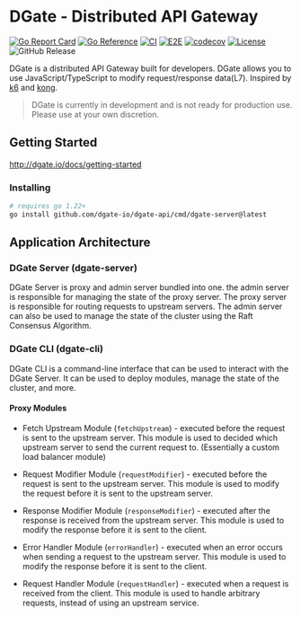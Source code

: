 # DGate - Distributed API Gateway

[![Go Report Card](https://goreportcard.com/badge/github.com/dgate-io/dgate-api)](https://goreportcard.com/report/github.com/dgate-io/dgate-api)
[![Go Reference](https://pkg.go.dev/badge/github.com/dgate-io/dgate-api.svg)](https://pkg.go.dev/github.com/dgate-io/dgate-api)
[![CI](https://github.com/dgate-io/dgate-api/actions/workflows/ci.yml/badge.svg)](https://github.com/dgate-io/dgate-api/actions/workflows/ci.yml)
[![E2E](https://github.com/dgate-io/dgate-api/actions/workflows/e2e.yml/badge.svg)](https://github.com/dgate-io/dgate-api/actions/workflows/e2e.yml)
[![codecov](https://codecov.io/gh/dgate-io/dgate-api/graph/badge.svg?token=KIDT82HSO9)](https://codecov.io/gh/dgate-io/dgate-api)
[![License](https://img.shields.io/badge/License-Apache%202.0-blue.svg)](https://opensource.org/licenses/Apache-2.0)
![GitHub Release](https://img.shields.io/github/v/release/dgate-io/dgate-api)


DGate is a distributed API Gateway built for developers. DGate allows you to use JavaScript/TypeScript to modify request/response data(L7). Inspired by [k6](https://github.com/grafana/k6) and [kong](https://github.com/Kong/kong).

> DGate is currently in development and is not ready for production use. Please use at your own discretion.

## Getting Started

http://dgate.io/docs/getting-started

### Installing

```bash
# requires go 1.22+
go install github.com/dgate-io/dgate-api/cmd/dgate-server@latest
```

## Application Architecture

### DGate Server (dgate-server)

DGate Server is proxy and admin server bundled into one. the admin server is responsible for managing the state of the proxy server. The proxy server is responsible for routing requests to upstream servers. The admin server can also be used to manage the state of the cluster using the Raft Consensus Algorithm.

### DGate CLI (dgate-cli)

DGate CLI is a command-line interface that can be used to interact with the DGate Server. It can be used to deploy modules, manage the state of the cluster, and more.

#### Proxy Modules

- Fetch Upstream Module (`fetchUpstream`) - executed before the request is sent to the upstream server. This module is used to decided which upstream server to send the current request to. (Essentially a custom load balancer module)

- Request Modifier Module (`requestModifier`) - executed before the request is sent to the upstream server. This module is used to modify the request before it is sent to the upstream server.

- Response Modifier Module (`responseModifier`) - executed after the response is received from the upstream server. This module is used to modify the response before it is sent to the client.

- Error Handler Module (`errorHandler`) - executed when an error occurs when sending a request to the upstream server. This module is used to modify the response before it is sent to the client.

- Request Handler Module (`requestHandler`) - executed when a request is received from the client. This module is used to handle arbitrary requests, instead of using an upstream service.
